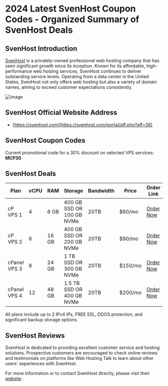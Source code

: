 # 2024 Latest SvenHost Coupon Codes - Organized Summary of SvenHost Deals

## SvenHost Introduction
[SvenHost](https://svenhost.com/portal/aff.php?aff=36) is a privately-owned professional web hosting company that has seen significant growth since its inception. Known for its affordable, high-performance web hosting services, SvenHost continues to deliver outstanding service levels. Operating from a data center in the United States, SvenHost not only offers web hosting but also a variety of domain names, aiming to exceed customer expectations consistently.

![image](https://github.com/tiiejdokk588/SvenHost/assets/167664920/bb8d0d63-c860-433f-b236-87bc7699b62c)

## SvenHost Official Website Address
- [https://svenhost.com](https://svenhost.com/portal/aff.php?aff=36)

## SvenHost Coupon Codes
Current promotional code for a 30% discount on selected VPS services: **MCP30**

## SvenHost Deals

| Plan       | vCPU | RAM  | Storage                     | Bandwidth | Price   | Order Link                                                         |
|------------|------|------|-----------------------------|-----------|---------|--------------------------------------------------------------------|
| cP VPS 1   | 4    | 6 GB | 400 GB SSD OR 100 GB NVMe   | 20TB      | $60/mo  | [Order Now](https://svenhost.com/portal/aff.php?aff=36&pid=65)     |
| cP VPS 2   | 6    | 16 GB| 400 GB SSD OR 200 GB NVMe   | 20TB      | $90/mo  | [Order Now](https://svenhost.com/portal/aff.php?aff=36&pid=66)     |
| cPanel VPS 3 | 8  | 24 GB| 1 TB SSD OR 300 GB NVMe     | 20TB      | $150/mo | [Order Now](https://svenhost.com/portal/aff.php?aff=36&pid=67)     |
| cPanel VPS 4 | 12 | 48 GB| 1.5 TB SSD OR 400 GB NVMe   | 20TB      | $200/mo | [Order Now](https://svenhost.com/portal/aff.php?aff=36&pid=68)     |

All plans include up to 2 IPv4 IPs, FREE SSL, DDOS protection, and significant backup storage options.

## SvenHost Reviews
SvenHost is dedicated to providing excellent customer service and hosting solutions. Prospective customers are encouraged to check online reviews and testimonials on platforms like Web Hosting Talk to learn about other users' experiences with SvenHost.

For more information or to contact SvenHost directly, please visit their [website](https://svenhost.com/portal/aff.php?aff=36) .
